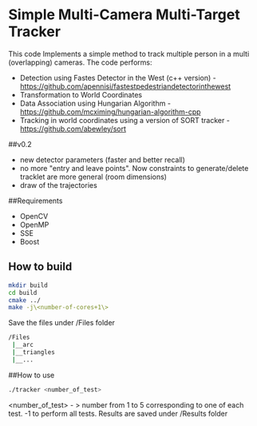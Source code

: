 # Simple Multi-Camera Multi-Target Tracker
This code Implements a simple method to track multiple person in a multi (overlapping) cameras.
The code performs:
* Detection using Fastes Detector in the West (c++ version) - https://github.com/apennisi/fastestpedestriandetectorinthewest
* Transformation to World Coordinates
* Data Association using Hungarian Algorithm - https://github.com/mcximing/hungarian-algorithm-cpp
* Tracking in world coordinates using a version of SORT tracker - https://github.com/abewley/sort 


##v0.2
* new detector parameters (faster and better recall)
* no more "entry and leave points". Now constraints to generate/delete tracklet are more general (room dimensions)
* draw of the trajectories



##Requirements
* OpenCV
* OpenMP
* SSE
* Boost

## How to build

```bash
mkdir build
cd build
cmake ../
make -j\<number-of-cores+1\>
```

Save the files under /Files folder

```bash
/Files
 |__arc
 |__triangles
 |__...
```



##How to use



```bash
./tracker <number_of_test>
```
<number_of_test> - > number from 1 to 5 corresponding to one of each test. -1 to perform all tests.
Results are saved under /Results folder


